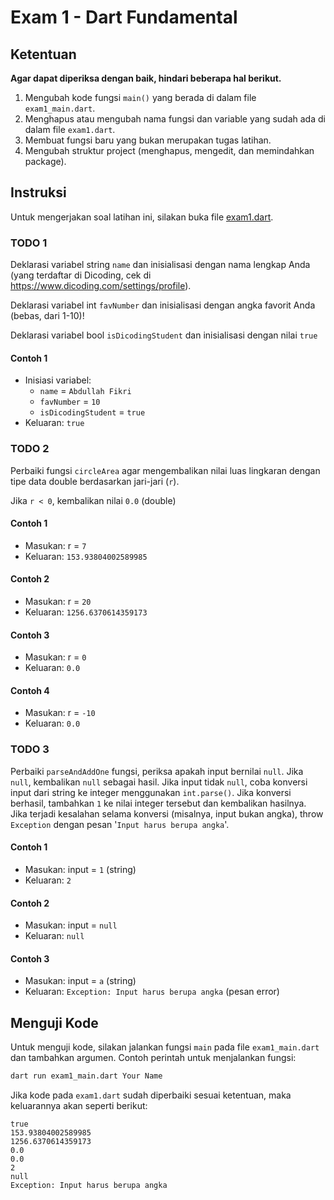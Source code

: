 # Exam 1 - Dart Fundamental

## Ketentuan

**Agar dapat diperiksa dengan baik, hindari beberapa hal berikut.**

1. Mengubah kode fungsi `main()` yang berada di dalam file `exam1_main.dart`.
2. Menghapus atau mengubah nama fungsi dan variable yang sudah ada di dalam file `exam1.dart`.
3. Membuat fungsi baru yang bukan merupakan tugas latihan.
4. Mengubah struktur project (menghapus, mengedit, dan memindahkan package).

## Instruksi

Untuk mengerjakan soal latihan ini, silakan buka file [exam1.dart](./exam1.dart).

### TODO 1

Deklarasi variabel string `name` dan inisialisasi dengan nama lengkap Anda (yang terdaftar di Dicoding, cek
di <https://www.dicoding.com/settings/profile>).

Deklarasi variabel int `favNumber` dan inisialisasi dengan angka favorit Anda (bebas, dari 1-10)!

Deklarasi variabel bool `isDicodingStudent` dan inisialisasi dengan nilai `true`

#### Contoh 1

- Inisiasi variabel:
  - `name` = `Abdullah Fikri`
  - `favNumber` = `10`
  - `isDicodingStudent` = `true`
- Keluaran: `true`

### TODO 2

Perbaiki fungsi `circleArea` agar mengembalikan nilai luas lingkaran dengan tipe data double berdasarkan
jari-jari (`r`).

Jika `r < 0`, kembalikan nilai `0.0` (double)

#### Contoh 1

- Masukan: r = `7`
- Keluaran: `153.93804002589985`

#### Contoh 2

- Masukan: r = `20`
- Keluaran: `1256.6370614359173`

#### Contoh 3

- Masukan: r = `0`
- Keluaran: `0.0`

#### Contoh 4

- Masukan: r = `-10`
- Keluaran: `0.0`

### TODO 3

Perbaiki `parseAndAddOne` fungsi, periksa apakah input bernilai `null`. Jika `null`, kembalikan `null` sebagai hasil.
Jika input tidak `null`, coba konversi input dari string ke integer menggunakan `int.parse()`. Jika konversi berhasil,
tambahkan `1` ke nilai integer tersebut dan kembalikan hasilnya. Jika terjadi kesalahan selama konversi (misalnya, input
bukan angka), throw `Exception` dengan pesan '`Input harus berupa angka`'.

#### Contoh 1

- Masukan: input = `1` (string)
- Keluaran: `2`

#### Contoh 2

- Masukan: input = `null`
- Keluaran: `null`

#### Contoh 3

- Masukan: input = `a` (string)
- Keluaran: `Exception: Input harus berupa angka` (pesan error)

## Menguji Kode

Untuk menguji kode, silakan jalankan fungsi `main` pada file `exam1_main.dart` dan tambahkan argumen. Contoh perintah
untuk menjalankan fungsi:

```bash
dart run exam1_main.dart Your Name
```

Jika kode pada `exam1.dart` sudah diperbaiki sesuai ketentuan, maka keluarannya akan seperti berikut:

```console
true
153.93804002589985
1256.6370614359173
0.0
0.0
2
null
Exception: Input harus berupa angka
```
